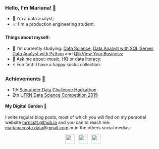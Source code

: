 ### Hello, I'm Mariana! 👋

- 💼 I'm a data analyst; 
- 📈 I'm a production engineering student.

#### Things about myself:

- 📖 I’m currently studying: [Data Science](https://www.digitalhouse.com/br/curso/data-science), [Data Analyst with SQL Server](https://www.datacamp.com/tracks/data-analyst-with-sql-server), [Data Analyst with Python](https://www.datacamp.com/tracks/data-analyst-with-python) and [QlikView Your Business](https://www.wiley.com/en-us/QlikView+Your+Business%3A+An+Expert+Guide+to+Business+Discovery+with+QlikView+and+Qlik+Sense-p-9781118949559);
- 💬 Ask me about: music, HQ or data literacy;
- ⚡ Fun fact: I have a happy socks collection.

### Achievements 🥇



 - 1th [Santander Data Challenge Hackathon](https://www.datachallenge.com.br/resultado/)
 - 2th [UFRN Data Science Competition 2019](https://marcusnunes.me/posts/resultados-da-competicao-de-ciencia-de-dados-da-ufrn-2019/)



#### My Digital Garden 🌱

I write regular blog posts, most of which you will find on my personal website [mrncstt.github.io](mrncstt.github.io) and you can to reach me: marianacosta.data@gmail.com or in the others social medias: 

<p align='center'>
<a href="https://dev.to/mrncstt"><img height="30" src="https://raw.githubusercontent.com/WaylonWalker/WaylonWalker/main/icon/dev.png"></a>&nbsp;&nbsp;
<a href="https://twitter.com/mrncstt"><img height="30" src="https://github.com/WaylonWalker/WaylonWalker/blob/main/icon/twitter.png?raw=true"></a>&nbsp;&nbsp;
<a href="https://www.linkedin.com/in/mrncst/"><img height="30" src="https://github.com/WaylonWalker/WaylonWalker/blob/main/icon/linkedin.png?raw=true"></a>
</p>
